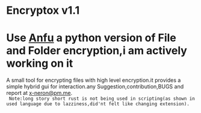 # Encryptox v1.1
 
 # Use [Anfu](https://github.com/Justaus3r/Anfu) a python version of File and Folder encryption,i am actively working on it 
 
 A small tool for encrypting files with high level encryption.it provides a simple hybrid gui for interaction.any Suggestion,contribution,BUGS and report at x-neron@pm.me.
 <br>
` Note:long story short rust is not being used in scripting(as shown in used language due to lazziness,did'nt felt like changing extension).`
